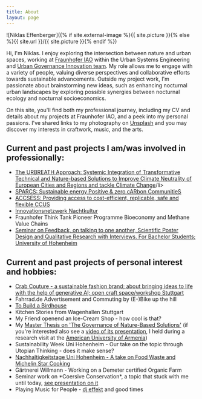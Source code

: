 ```yaml
---
title: About
layout: page
---
```

![Niklas Effenberger]({% if site.external-image %}{{ site.picture }}{% else %}{{ site.url }}/{{ site.picture }}{% endif %})

<p>Hi, I'm Niklas. I enjoy exploring the intersection between nature and urban spaces, working at <a href="https://www.morgenstadt.de/de/ueberuns/team.html" target="_blank">Fraunhofer IAO</a> within the Urban Systems Engineering and <a href="https://www.muse.iao.fraunhofer.de/en/ueber-uns/team-urban-systems-engingeering.html" target="_blank">Urban Governance Innovation team</a>. My role allows me to engage with a variety of people, valuing diverse perspectives and collaborative efforts towards sustainable advancements. Outside my project work, I'm passionate about brainstorming new ideas, such as enhancing nocturnal urban landscapes by exploring possible synergies between nocturnal ecology and nocturnal socioeconomics.</p>


<p>On this site, you'll find both my professional journey, including my CV and details about my projects at Fraunhofer IAO, and a peek into my personal passions. I've shared links to my photography on <a href="https://unsplash.com/de/@neffler" target="_blank">Unsplash</a> and you may discover my interests in craftwork, music, and the arts.</p>


<h2>Current and past projects I am/was involved in professionally:</h2>

<ul>
	<li><a href="https://nikefn.github.io//urbreath">The URBREATH Approach: Systemic Integration of Transformative Technical and Nature-based Solutions to Improve Climate Neutrality of European Cities and Regions and tackle Climate Change</a>/li>
	<li><a href="https://nikefn.github.io//sparcs">SPARCS: Sustainable energy Positive & zero cARbon CommunitieS</a></li>
<li><a href="https://nikefn.github.io//accsess" target="_blank">ACCSESS: Providing access to cost-efficient, replicable, safe and flexible CCUS</a></li>
<li><a href="https://digitalakademie-bw.de/startschuss-innovationsnetzwerk-nachtkultur/" target="_blank">Innovationsnetzwerk Nachtkultur</a></li>
<li>Fraunhofer Think Tank Pioneer Programme Bioeconomy and Methane Value Chains</li>
<li><a href="https://drive.google.com/file/d/1W9rY3TUrs_97DUkp4gHjWqzB6krOMLYk/view?usp=sharing" target="_blank">Seminar on Feedback, on talking to one another, Scientific Poster Design and Qualitative Research with Interviews. For Bachelor Students; University of Hohenheim</a></li>
</ul>





<h2>Current and past projects of personal interest and hobbies:</h2>

<ul>
	<li><a href="https://nikefn.github.io//crabcouture">Crab Couture - a sustainable fashion brand; about bringing ideas to life with the help of generative AI; open craft space/workshop Stuttgart</a></li>
	<li>Fahrrad.de Advertisement and Commuting by (E-)Bike up the hill</li>
	<li><a href="https://nikefn.github.io//birdhouse">To Build a Birdhouse</a></li>
	<li>Kitchen Stories from Wagenhallen Stuttgart</li>
	<li>My Friend openend an Ice-Cream Shop - how cool is that?</li>
	<li>My  <a href="https://drive.google.com/file/d/1U3JRqgkWuD8HYwW8yis7Ijm3_PYSOx-e/view?usp=drive_link" target="_blank">Master Thesis on 'The Governance of Nature-Based Solutions'</a> (if you're interested also see a <a href="https://www.youtube.com/watch?v=jGKvAwy1X8k" target="_blank">video of its presentation</a>, I held during a research visit at the <a href="https://ace.aua.am/gates/ target="_blank">American University of Armenia</a>)</li>
	<li>Sustainability Week Uni Hohenheim - Our take on the topic through Utopian Thinking - does it make sense?</li>
	<li><a href="https://nikefn.github.io//sustday">Nachhaltigkeitstage Uni Hohenheim - A take on Food Waste and Michelin Star Cooking</a></li>
	<li>Gärtnerei Willmann - Working on a Demeter certified Organic Farm</li>
	<li>Seminar work on *Coersive Conservation*, a topic that stuck with me until today, <a href="https://drive.google.com/file/d/1rYbzzxlnQjsUBrjvVfn9fW1h2pGEZHiY/view?usp=sharing" target="_blank">see presentation on it</a></li>
	<li>Playing Music for People - <a href="https://soundcloud.com/effe/" target="_blank">dj effekt</a> and good times</li>


</ul>
